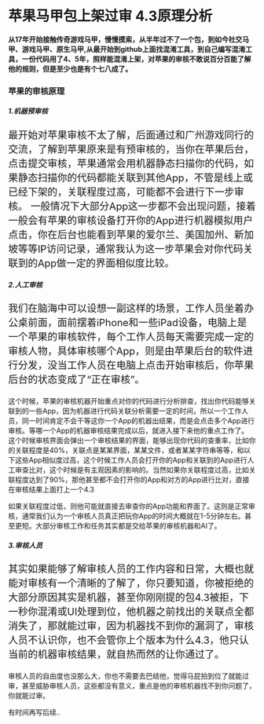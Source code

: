# 苹果马甲包上架过审    4.3原理分析 

**从17年开始接触传奇游戏马甲，慢慢摸索，从半年过不了一个包，到如今社交马甲、游戏马甲、原生马甲,从最开始到github上面找混淆工具，到自己编写混淆工具，一份代码用了4、5年，照样能混淆上架，对苹果的审核不敢说百分百能了解他的规则，但是至少也是有个七八成了。**

### 苹果的审核原理
##### 1.机器预审核
<p style="font-size:20px;">最开始对苹果审核不太了解，后面通过和广州游戏同行的交流，了解到苹果原来是有预审核的，当你在苹果后台，点击提交审核，苹果通常会用机器静态扫描你的代码，如果静态扫描你的代码都能关联到其他App，不管是线上或已经下架的，关联程度过高，可能都不会进行下一步审核。
  一般情况下大部分App这一步都不会出现问题，接着一般会有苹果的审核设备打开你的App进行机器模拟用户点击，你在后台也能看到苹果的爱尔兰、美国加州、新加坡等等IP访问记录，通常我认为这一步苹果会对你代码关联到的App做一定的界面相似度比较。
</p>

##### 2.人工审核
<p style="font-size:20px;">
  我们在脑海中可以设想一副这样的场景，工作人员坐着办公桌前面，面前摆着iPhone和一些iPad设备，电脑上是一个苹果的审核软件，每个工作人员每天需要完成一定的审核人物，具体审核哪个App，则是由苹果后台的软件进行分发，没当工作人员在电脑上点击开始审核后，你苹果后台的状态变成了“正在审核”。
  
  这个时候，苹果的审核机器开始重点对你的代码进行分析排查，找出你代码能够关联到的一些App，因为机器进行代码关联分析需要一定的时间，所以一个工作人员，同一时间肯定不会干等这你一个App的机器出结果，而是会点击多个App进行审核。等哪一个App的机器审核结果完成以后，就进入接下来他的重点工作了。
  这个时候审核界面会弹出一个审核结果的界面，能够出现你代码的查重率，比如你的关联程度是40%，关联点是某某界面，某某文件，或者某某字符串等等，和以下这些App相似度过高，这个时候工作人员会打开你的App和关联到的App进行人工审查比对，这个时候是有主观因素的影响的。当然如果你关联程度过高，比如关联程度达到了90%，那他甚至都不会打开你的App和对方的App进行比对，直接在审核结果上面打上一个4.3

  如果关联程度过低，则他可能就直接去审查你的App功能和界面了。这则是正常审核，通常我们认为一个审核人员真正把玩你App的时间大概就在1-5分钟左右。甚至更短。大部分审核工作和任务其实都是交给苹果的审核机器和AI了。
</p>


##### 3.审核人员
<p style="font-size:20px;">
其实如果能够了解审核人员的工作内容和日常，大概也就能对审核有一个清晰的了解了，你只要知道，你被拒绝的大部分原因其实是机器，甚至你刚刚提的包4.3被拒，下一秒你混淆或UI处理到位，他机器之前找出的关联点全都消失了，那就能过审，因为机器找不到你的漏洞了，审核人员不认识你，也不会管你上个版本为什么4.3，他只认当前的机器审核结果，就自热而然的让你通过了。

审核人员的自由度也没那么大，你也不需要去巴结他，觉得马屁拍到位了就能过审，甚至威胁审核人员，这些都没有意义，重点是他的审核机器找不到你问题了，你就能过审。

</p>


有时间再写后续..
